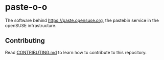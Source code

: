 # paste-o-o

The software behind https://paste.opensuse.org, the pastebin service in the
openSUSE infrastructure.

## Contributing

Read [CONTRIBUTING.md](/CONTRIBUTING.md) to learn how to contribute to this repository.

